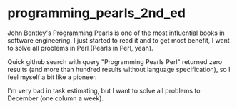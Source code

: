 # programming_pearls_2nd_ed
John Bentley's Programming Pearls is one of the most influential books in software engineering. 
I just started to read it and to get most benefit, I want to solve all problems in Perl (Pearls in Perl, yeah).

Quick github search with query "Programming Pearls Perl" returned zero results (and more than hundred results without language specification), so I feel myself a bit like a pioneer.

I'm very bad in task estimating, but I want to solve all problems to December 
(one column a week).
